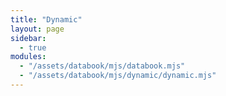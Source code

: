 ```yaml
---
title: "Dynamic"
layout: page
sidebar:
  - true
modules:
  - "/assets/databook/mjs/databook.mjs"
  - "/assets/databook/mjs/dynamic/dynamic.mjs"
---
```

